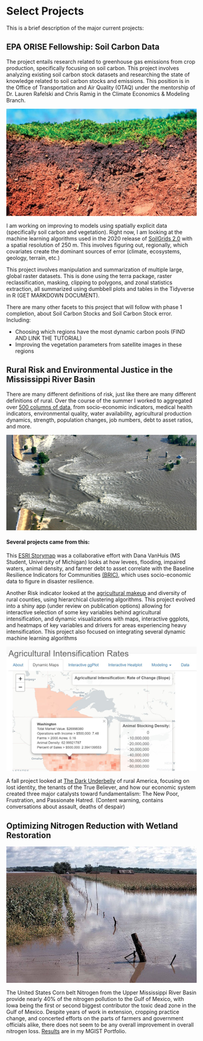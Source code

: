 # Select Projects

This is a brief description of the major current projects: 

## EPA ORISE Fellowship: Soil Carbon Data
The project entails research related to greenhouse gas emissions from crop production, specifically focusing on soil carbon. This project involves analyzing existing soil carbon stock datasets and researching the state of knowledge related to soil carbon stocks and emissions. This position is in the Office of Transportation and Air Quality (OTAQ)  under the mentorship of Dr. Lauren Rafelski and Chris Ramig in the Climate Economics & Modeling Branch. 

![](images/soilCarbon.jpg)

I am working on improving to models using spatially explicit data (specifically soil carbon and vegetation). Right now, I am looking at the machine learning algorithms used in the 2020 release of [SoilGrids 2.0](https://soilgrids.org/) with a spatial resolution of 250 m. This involves figuring out, regionally, which covariates create the dominant sources of error (climate, ecosystems, geology, terrain, etc.)

This project involves manipulation and summarization of multiple large, global raster datasets. This is done using the terra package, raster reclassification, masking, clipping to polygons, and zonal statistics extraction, all summarized using dumbbell plots and tables in the Tidyverse in R (GET MARKDOWN DOCUMENT).

There are many other facets to this project that will follow with phase 1 completion, about Soil Carbon Stocks and Soil Carbon Stock error.  
Including:  
- Choosing which regions have the most dynamic carbon pools  (FIND AND LINK THE TUTORIAL)
- Improving the vegetation parameters from satellite images in these regions  


## Rural Risk and Environmental Justice in the Mississippi River Basin
There are many different definitions of risk, just like there are many different definitions of rural. Over the course of the summer I worked to aggregated over [500 columns of data](https://agrichick45.github.io/EDF/), from socio-economic indicators, medical health indicators, environmental quality, water availability, agricultural production dynamics, strength, population changes, job numbers, debt to asset ratios, and more.

![](images/leveeBreak.jpg)

#### Several projects came from this: 
This [ESRI Storymap](https://storymaps.arcgis.com/stories/3ec5284d3d60492e84c60e4b407df954) was a collaborative effort with Dana VanHuis (MS Student, University of Michigan) looks at how levees, flooding, impaired waters, animal density, and farmer debt to asset correlate with the Baseline Resilience Indicators for Communities [(BRIC)](https://experience.arcgis.com/experience/376770c1113943b6b5f6b58ff1c2fb5c/page/page_8/), which uses socio-economic data to figure in disaster resilience.

Another Risk indicator looked at the [agricultural makeup](https://agrichick45.github.io/RuralRisk/AgDiver.html) and diversity of rural counties, using hierarchical clustering algorithms. This project evolved into a shiny app (under review on publication options) allowing for interactive selection of some key variables behind agricultural intensification, and dynamic visualizations with maps, interactive ggplots, and heatmaps of key variables and drivers for areas experiencing heavy intensification. This project also focused on integrating several dynamic machine learning algorithms

![](images/dynamicMaps.JPG)

A fall project looked at [The Dark Underbelly](https://agrichick45.github.io/RuralRisk/DarkRisk.html) of rural America, focusing on lost identity, the tenants of the True Believer, and how our economic system created three major catalysts toward fundamentalism: The New Poor, Frustration, and Passionate Hatred. (Content warning, contains conversations about assault, deaths of despair)


## Optimizing Nitrogen Reduction with Wetland Restoration
![](images/Flooded_cropland.jpg)

The United States Corn belt Nitrogen from the Upper Mississippi River Basin provide nearly 40% of the nitrogen pollution to the Gulf of Mexico, with Iowa being the first or second biggest contributor the toxic dead zone in the Gulf of Mexico. Despite years of work in extension, cropping practice change, and concerted efforts on the parts of farmers and government officials alike, there does not seem to be any overall improvement in overall nitrogen loss. [Results](https://sites.google.com/ncsu.edu/mandysportfolio/home/capstone-experience) are in my MGIST Portfolio.

